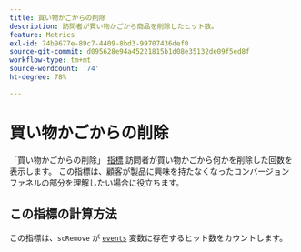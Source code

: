 ```yaml
---
title: 買い物かごからの削除
description: 訪問者が買い物かごから商品を削除したヒット数。
feature: Metrics
exl-id: 74b9677e-89c7-4409-8bd3-99707436def0
source-git-commit: d095628e94a45221815b1d08e35132de09f5ed8f
workflow-type: tm+mt
source-wordcount: '74'
ht-degree: 78%

---
```


# 買い物かごからの削除

「買い物かごからの削除」 [指標](overview.md) 訪問者が買い物かごから何かを削除した回数を表示します。 この指標は、顧客が製品に興味を持たなくなったコンバージョンファネルの部分を理解したい場合に役立ちます。

## この指標の計算方法

この指標は、`scRemove` が [`events`](/help/implement/vars/page-vars/events/events-overview.md) 変数に存在するヒット数をカウントします。
